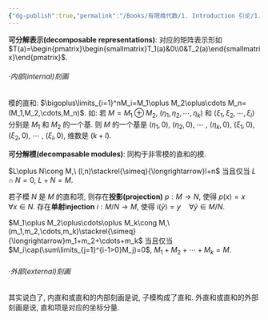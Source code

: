 ```yaml
---
{"dg-publish":true,"permalink":"/Books/有限维代数/1. Introduction 引论/1.6 直和/","dgPassFrontmatter":true,"created":"2024-08-10T20:59:06.183+08:00","updated":"2024-08-11T09:03:06.229+08:00"}
---
```


**可分解表示(decomposable representations)**: 对应的矩阵表示形如 $T(a)=\begin{pmatrix}\begin{smallmatrix}T_1(a)&0\\0&T_2(a)\end{smallmatrix}\end{pmatrix}$.

###### ·内部(internal)刻画

模的直和:  $\bigoplus\limits_{i=1}^nM_i=M_1\oplus M_2\oplus\cdots M_n=(M_1,M_2,\cdots,M_n)$.
如: 若 $M=M_1\oplus M_2$,  $(\eta_1,\eta_2,\cdots,\eta_k)$ 和 $(\xi_1,\xi_2,\cdots,\xi_l)$ 分别是 $M_1$ 和 $M_2$ 的一个基. 则 $M$ 的一个基是 $(\eta_1,0)$, $(\eta_2,0)$, $\cdots$ , $(\eta_k,0)$, $(\xi_1,0)$, $(\xi_2,0)$, $\cdots$ , $(\xi_l,0)$, 维数是 $(k+l)$.

**可分解模(decompasable modules)**: 同构于非零模的直和的模.

 $L\oplus N\cong M,\  (l,n)\stackrel{\simeq}{\longrightarrow}l+n$ 当且仅当 $L\cap N=0$,  $L+N=M$.

若子模 $N$ 是 $M$ 的直和项, 则存在**投影(projection)** $p:M\rightarrow N$, 使得 $p(x)=x \quad\forall x \in N$.
存在**单射injection** $i:M/N\rightarrow M$, 使得 $i(\bar{y})=y\quad\forall\bar{y}\in M/N$.

 $M_1\oplus M_2\oplus\cdots\oplus M_k\cong M,\ (m_1,m_2,\cdots,m_k)\stackrel{\simeq}{\longrightarrow}m_1+m_2+\cdots+m_k$ 当且仅当 $M_i\cap(\sum\limits_{j=1}^{i-1>0}M_j)=0$,  $M_1+M_2+\cdots+M_k=M$.

###### ·外部(external)刻画

其实说白了, 内直和或直和的内部刻画是说, 子模构成了直和. 外直和或直和的外部刻画是说, 直和项是对应的坐标分量.